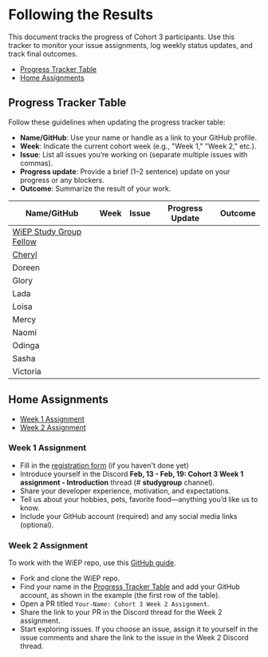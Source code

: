 # Following the Results

This document tracks the progress of Cohort 3 participants. Use this tracker to monitor your issue assignments, log weekly status updates, and track final outcomes.

- [Progress Tracker Table](#progress-tracker-table)
- [Home Assignments](#home-assignments)

## Progress Tracker Table

Follow these guidelines when updating the progress tracker table:

- **Name/GitHub**: Use your name or handle as a link to your GitHub profile.
- **Week**: Indicate the current cohort week (e.g., "Week 1," "Week 2," etc.).
- **Issue**: List all issues you’re working on (separate multiple issues with commas).
- **Progress update**: Provide a brief (1–2 sentence) update on your progress or any blockers.
- **Outcome**: Summarize the result of your work.

| Name/GitHub                                          | Week | Issue | Progress Update | Outcome |
|------------------------------------------------------|------|-------|-----------------|---------|
| [WiEP Study Group Fellow](https://github.com/example)|      |       |                 |         |
|  [Cheryl](https://github.com/Cherrypick14)     |         |         |         |         |
|  Doreen     |         |         |         |         |
|  Glory      |         |         |         |         |
|  Lada       |         |         |         |         |
|  Loisa      |         |         |         |         |
|  Mercy      |         |         |         |         |
|  Naomi      |         |         |         |         |
|  Odinga     |         |         |         |         |
|  Sasha      |         |         |         |         |
|  Victoria   |         |         |         |         |

## Home Assignments

- [Week 1 Assignment](#week-1-assignment)
- [Week 2 Assignment](#week-2-assignment)

### Week 1 Assignment

- Fill in the [registration form](https://docs.google.com/forms/d/e/1FAIpQLSelX_L-Y-xN_G8t7sTatwPrIeKAbNlnLwANHB5cSTnHuoivuA/viewform) (if you haven't done yet)
- Introduce yourself in the Discord **Feb, 13 - Feb, 19: Cohort 3 Week 1 assignment - Introduction** thread (# **studygroup** channel).
- Share your developer experience, motivation, and expectations.
- Tell us about your hobbies, pets, favorite food—anything you’d like us to know.
- Include your GitHub account (required) and any social media links (optional).

### Week 2 Assignment

To work with the WiEP repo, use this [GitHub guide](./3-github-guide.md#contributing-to-the-wiep-repository).

- Fork and clone the WiEP repo.
- Find your name in the [Progress Tracker Table](#progress-tracker-table) and add your GitHub account, as shown in the example (the first row of the table).
- Open a PR titled `Your-Name: Cohort 3 Week 2 Assignment`.
- Share the link to your PR in the Discord thread for the Week 2 assignment.
- Start exploring issues. If you choose an issue, assign it to yourself in the issue comments and share the link to the issue in the Week 2 Discord thread.
